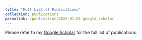 ```yaml
---
title: "Full List of Publications"
collection: publications
permalink: /publication/2025-01-01-google_scholar
---
```


Please refer to my [Google Scholar](https://scholar.google.com.au/citations?user=uAbiaaUAAAAJ&hl=en) for the full list of publications.